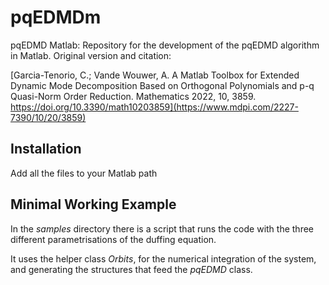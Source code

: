 # pqEDMDm
pqEDMD Matlab: Repository for the development of the pqEDMD algorithm in Matlab.
Original version and citation:

[Garcia-Tenorio, C.; Vande Wouwer, A. A Matlab Toolbox for Extended Dynamic Mode Decomposition Based on Orthogonal Polynomials and p-q Quasi-Norm Order Reduction. Mathematics 2022, 10, 3859. https://doi.org/10.3390/math10203859](https://www.mdpi.com/2227-7390/10/20/3859)

## Installation 

Add all the files to your Matlab path

## Minimal Working Example

In the *samples* directory there is a script that runs the code with the three different parametrisations of the duffing equation. 

It uses the helper class *Orbits*, for the numerical integration of the system, and generating the structures that feed the *pqEDMD* class.


